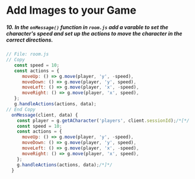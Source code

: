 # Add Images to your Game

##### 10. In the `onMessage()` _function_ in `room.js` add a varable to set the character's speed and set up the actions to move the character in the correct directions.

```javascript
// File: room.js
// Copy
   const speed = 10;
   const actions = {
      moveUp: () => g.move(player, 'y', -speed),
      moveDown: () => g.move(player, 'y', speed),
      moveLeft: () => g.move(player, 'x', -speed),
      moveRight: () => g.move(player, 'x', speed),
   };
   g.handleActions(actions, data);
// End Copy
  onMessage(client, data) {
    const player = g.getACharacter('players', client.sessionId);/*[*/
    const speed = 10;
    const actions = {
      moveUp: () => g.move(player, 'y', -speed),
      moveDown: () => g.move(player, 'y', speed),
      moveLeft: () => g.move(player, 'x', -speed),
      moveRight: () => g.move(player, 'x', speed),
    };
    g.handleActions(actions, data);/*]*/
  }
```